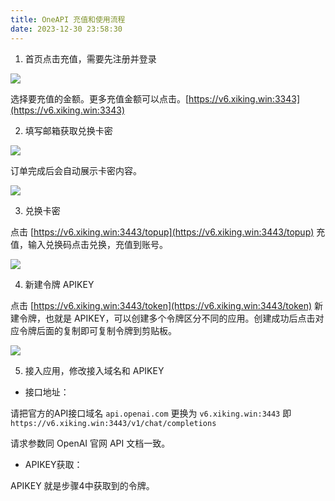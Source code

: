 ```yaml
---
title: OneAPI 充值和使用流程
date: 2023-12-30 23:58:30
---
```


1. 首页点击充值，需要先注册并登录

![](https://raw.githubusercontent.com/yongman/i/picgo/202401010036126.png)

选择要充值的金额。更多充值金额可以点击。[https://v6.xiking.win:3343](https://v6.xiking.win:3343)

2. 填写邮箱获取兑换卡密

![](https://raw.githubusercontent.com/yongman/i/picgo/202401010047211.png)

订单完成后会自动展示卡密内容。

![](https://raw.githubusercontent.com/yongman/i/picgo/202401010048920.png)

3. 兑换卡密

点击 [https://v6.xiking.win:3443/topup](https://v6.xiking.win:3443/topup) 充值，输入兑换码点击兑换，充值到账号。

![](https://raw.githubusercontent.com/yongman/i/picgo/202401010100709.png)

4. 新建令牌 APIKEY

点击 [https://v6.xiking.win:3443/token](https://v6.xiking.win:3443/token) 新建令牌，也就是 APIKEY，可以创建多个令牌区分不同的应用。创建成功后点击对应令牌后面的复制即可复制令牌到剪贴板。

![](https://raw.githubusercontent.com/yongman/i/picgo/202401010102529.png)

5. 接入应用，修改接入域名和 APIKEY

- 接口地址：

请把官方的API接口域名 `api.openai.com` 更换为 `v6.xiking.win:3443` 即 `https://v6.xiking.win:3443/v1/chat/completions`

请求参数同 OpenAI 官网 API 文档一致。

- APIKEY获取：

APIKEY 就是步骤4中获取到的令牌。